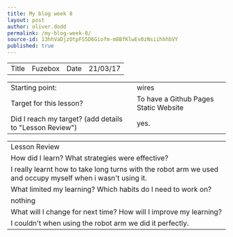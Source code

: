 ```yaml
---
title: My blog week 8
layout: post
author: oliver.dodd
permalink: /my-blog-week-8/
source-id: 13hhVaDjzOtpFS5D6Giofm-m8BfKlwEv0zNsiihhhbVY
published: true
---
```

<table>
  <tr>
    <td>Title</td>
    <td>Fuzebox</td>
    <td>Date</td>
    <td>21/03/17</td>
  </tr>
</table>


<table>
  <tr>
    <td>Starting point:</td>
    <td>wires</td>
  </tr>
  <tr>
    <td>Target for this lesson?</td>
    <td>To have a Github Pages Static Website</td>
  </tr>
  <tr>
    <td>Did I reach my target? 
(add details to "Lesson Review")</td>
    <td> yes.</td>
  </tr>
</table>


<table>
  <tr>
    <td>Lesson Review</td>
  </tr>
  <tr>
    <td>How did I learn? What strategies were effective? </td>
  </tr>
  <tr>
    <td>I really learnt how to take long turns with the robot arm we used and occupy myself when i wasn't using it.</td>
  </tr>
  <tr>
    <td>What limited my learning? Which habits do I need to work on? </td>
  </tr>
  <tr>
    <td>nothing</td>
  </tr>
  <tr>
    <td>What will I change for next time? How will I improve my learning?</td>
  </tr>
  <tr>
    <td>I couldn't when using the robot arm we did it perfectly.</td>
  </tr>
</table>


